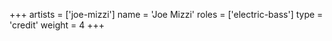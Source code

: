 +++
artists = ['joe-mizzi']
name = 'Joe Mizzi'
roles = ['electric-bass']
type = 'credit'
weight = 4
+++
